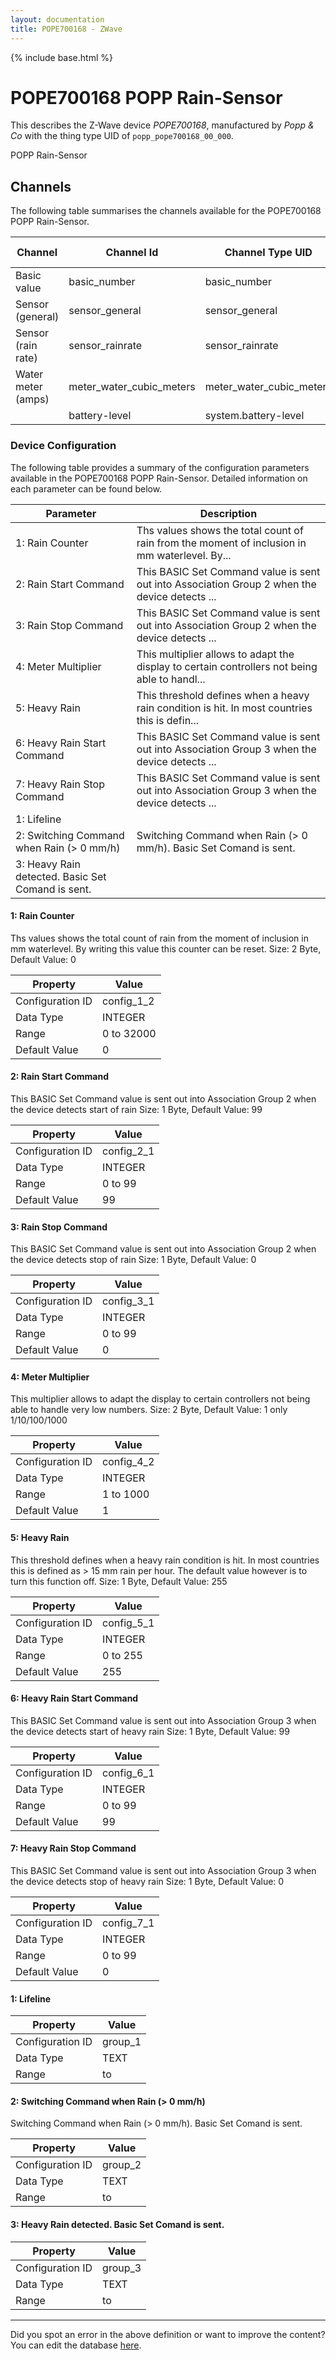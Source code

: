 ```yaml
---
layout: documentation
title: POPE700168 - ZWave
---
```


{% include base.html %}

# POPE700168 POPP Rain-Sensor

This describes the Z-Wave device *POPE700168*, manufactured by *Popp &amp; Co* with the thing type UID of ```popp_pope700168_00_000```. 

POPP Rain-Sensor


## Channels
The following table summarises the channels available for the POPE700168 POPP Rain-Sensor.

| Channel | Channel Id | Channel Type UID | Category | Item Type |
|---------|------------|------------------|----------|-----------|
| Basic value | basic_number | basic_number |  |  |
| Sensor (general) | sensor_general | sensor_general |  | Number |
| Sensor (rain rate) | sensor_rainrate | sensor_rainrate | Humidity | Number |
| Water meter (amps) | meter_water_cubic_meters | meter_water_cubic_meters | Energy | Number |
|  | battery-level | system.battery-level |  |  |


### Device Configuration
The following table provides a summary of the configuration parameters available in the POPE700168 POPP Rain-Sensor.
Detailed information on each parameter can be found below.

| Parameter   | Description |
|-------------|-------------|
| 1: Rain Counter | Ths values shows the total count of rain from the moment of inclusion in mm waterlevel. By... |
| 2: Rain Start Command | This BASIC Set Command value is sent out into Association Group 2 when the device detects ... |
| 3: Rain Stop Command | This BASIC Set Command value is sent out into Association Group 2 when the device detects ... |
| 4: Meter Multiplier | This multiplier allows to adapt the display to certain controllers not being able to handl... |
| 5: Heavy Rain | This threshold defines when a heavy rain condition is hit. In most countries this is defin... |
| 6: Heavy Rain Start Command | This BASIC Set Command value is sent out into Association Group 3 when the device detects ... |
| 7: Heavy Rain Stop Command | This BASIC Set Command value is sent out into Association Group 3 when the device detects ... |
| 1: Lifeline |  |
| 2: Switching Command when Rain (&gt; 0 mm/h) | Switching Command when Rain (> 0 mm/h). Basic Set Comand is sent. |
| 3: Heavy Rain detected. Basic Set Comand is sent. |  |


#### 1: Rain Counter

Ths values shows the total count of rain from the moment of inclusion in mm waterlevel. By writing this value this counter can be reset. Size: 2 Byte, Default Value: 0


| Property         | Value    |
|------------------|----------|
| Configuration ID | config_1_2 |
| Data Type        | INTEGER |
| Range | 0 to 32000 |
| Default Value | 0 |


#### 2: Rain Start Command

This BASIC Set Command value is sent out into Association Group 2 when the device detects start of rain Size: 1 Byte, Default Value: 99


| Property         | Value    |
|------------------|----------|
| Configuration ID | config_2_1 |
| Data Type        | INTEGER |
| Range | 0 to 99 |
| Default Value | 99 |


#### 3: Rain Stop Command

This BASIC Set Command value is sent out into Association Group 2 when the device detects stop of rain Size: 1 Byte, Default Value: 0


| Property         | Value    |
|------------------|----------|
| Configuration ID | config_3_1 |
| Data Type        | INTEGER |
| Range | 0 to 99 |
| Default Value | 0 |


#### 4: Meter Multiplier

This multiplier allows to adapt the display to certain controllers not being able to handle very low numbers. Size: 2 Byte, Default Value: 1 only 1/10/100/1000


| Property         | Value    |
|------------------|----------|
| Configuration ID | config_4_2 |
| Data Type        | INTEGER |
| Range | 1 to 1000 |
| Default Value | 1 |


#### 5: Heavy Rain

This threshold defines when a heavy rain condition is hit. In most countries this is defined as > 15 mm rain per hour. The default value however is to turn this function off. Size: 1 Byte, Default Value: 255


| Property         | Value    |
|------------------|----------|
| Configuration ID | config_5_1 |
| Data Type        | INTEGER |
| Range | 0 to 255 |
| Default Value | 255 |


#### 6: Heavy Rain Start Command

This BASIC Set Command value is sent out into Association Group 3 when the device detects start of heavy rain Size: 1 Byte, Default Value: 99


| Property         | Value    |
|------------------|----------|
| Configuration ID | config_6_1 |
| Data Type        | INTEGER |
| Range | 0 to 99 |
| Default Value | 99 |


#### 7: Heavy Rain Stop Command

This BASIC Set Command value is sent out into Association Group 3 when the device detects stop of heavy rain Size: 1 Byte, Default Value: 0


| Property         | Value    |
|------------------|----------|
| Configuration ID | config_7_1 |
| Data Type        | INTEGER |
| Range | 0 to 99 |
| Default Value | 0 |


#### 1: Lifeline


| Property         | Value    |
|------------------|----------|
| Configuration ID | group_1 |
| Data Type        | TEXT |
| Range |  to  |


#### 2: Switching Command when Rain (&gt; 0 mm/h)

Switching Command when Rain (> 0 mm/h). Basic Set Comand is sent.


| Property         | Value    |
|------------------|----------|
| Configuration ID | group_2 |
| Data Type        | TEXT |
| Range |  to  |


#### 3: Heavy Rain detected. Basic Set Comand is sent.


| Property         | Value    |
|------------------|----------|
| Configuration ID | group_3 |
| Data Type        | TEXT |
| Range |  to  |


---

Did you spot an error in the above definition or want to improve the content?
You can edit the database [here](http://www.cd-jackson.com/index.php/zwave/zwave-device-database/zwave-device-list/devicesummary/588).

